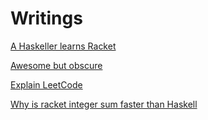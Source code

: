 # Writings

[A Haskeller learns Racket](a-haskeller-learns-racket.md)

[Awesome but obscure](awesome-but-obscure.md)

[Explain LeetCode](explain-leetcode.md)

[Why is racket integer sum faster than Haskell](why-is-racket-integer-sum-faster-than-haskell/readme.md)

